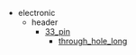 * electronic
  * header
    * [33_pin](electronic/header/33_pin)
      * [through_hole_long](electronic/header/33_pin/through_hole_long)
